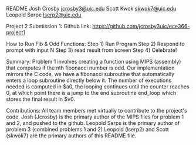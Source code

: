 README
Josh Crosby jcrosby3@uic.edu
Scott Kwok skwok7@uic.edu
Leopold Serpe lserp2@uic.edu

Project 2 Submission 1:
Github link: https://github.com/jcrosby3uic/ece366-project1

How to Run Fib & Odd Functions:
Step 1) Run Program
Step 2) Respond to prompt with input N
Step 3) read result from screen 
Step 4) Celebrate!

Summary:
Problem 1 involves creating a function using MIPS (assembly) that computes
if the nth fibonacci number is odd. Our implementation mirrors the C code, we
have a fibonacci subroutine that automatically enters a loop subroutine directly below it.
The number of executions needed is computed in $a0, the looping continues until the counter
reaches 0, at which point there is a jump to the end subroutine end_loop which stores the
final result in $v0.

Contributions:
All team members met virtually to contribute to the project's code. Josh (Jcrosby) is the primary
author of the MIPS files for problem 1 and 2, and pushed to the github. Leopold Serps is the primary author of problem 3 (combined problems 1 and 2) 
Leopold (lserp2) and Scott (skwok7) are the primary authors of this README file.
